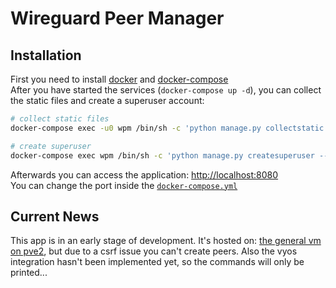 # Wireguard Peer Manager

## Installation
First you need to install [docker](https://docs.docker.com/engine/install/) 
and [docker-compose](https://docs.docker.com/compose/install/)  
After you have started the services (`docker-compose up -d`), 
you can collect the static files and create a superuser account:  
```bash
# collect static files
docker-compose exec -u0 wpm /bin/sh -c 'python manage.py collectstatic --no-input'

# create superuser
docker-compose exec wpm /bin/sh -c 'python manage.py createsuperuser --username=admin --email=admin@example.de'
```

Afterwards you can access the application: [http://localhost:8080](http://localhost:8080)  
You can change the port inside the [`docker-compose.yml`](./docker-compose.yml#L29)


## Current News
This app is in an early stage of development. It's hosted on: [the general vm on pve2](https://wpm.general.pve2.secshell.net), but due to a csrf issue you can't create peers.
Also the vyos integration hasn't been implemented yet, so the commands will only be printed...
